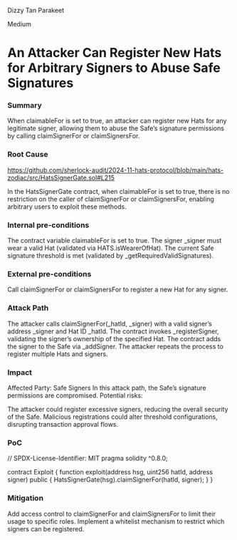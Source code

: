 Dizzy Tan Parakeet

Medium

# An Attacker Can Register New Hats for Arbitrary Signers to Abuse Safe Signatures

### Summary

When claimableFor is set to true, an attacker can register new Hats for any legitimate signer, allowing them to abuse the Safe’s signature permissions by calling claimSignerFor or claimSignersFor.

### Root Cause

https://github.com/sherlock-audit/2024-11-hats-protocol/blob/main/hats-zodiac/src/HatsSignerGate.sol#L215

In the HatsSignerGate contract, when claimableFor is set to true, there is no restriction on the caller of claimSignerFor or claimSignersFor, enabling arbitrary users to exploit these methods.

### Internal pre-conditions

The contract variable claimableFor is set to true.
The signer _signer must wear a valid Hat (validated via HATS.isWearerOfHat).
The current Safe signature threshold is met (validated by _getRequiredValidSignatures).

### External pre-conditions

Call claimSignerFor or claimSignersFor to register a new Hat for any signer.

### Attack Path

The attacker calls claimSignerFor(_hatId, _signer) with a valid signer’s address _signer and Hat ID _hatId.
The contract invokes _registerSigner, validating the signer’s ownership of the specified Hat.
The contract adds the signer to the Safe via _addSigner.
The attacker repeats the process to register multiple Hats and signers.

### Impact

Affected Party: Safe Signers
In this attack path, the Safe’s signature permissions are compromised.
Potential risks:

The attacker could register excessive signers, reducing the overall security of the Safe.
Malicious registrations could alter threshold configurations, disrupting transaction approval flows.

### PoC

// SPDX-License-Identifier: MIT
pragma solidity ^0.8.0;

contract Exploit {
    function exploit(address hsg, uint256 hatId, address signer) public {
        HatsSignerGate(hsg).claimSignerFor(hatId, signer);
    }
}


### Mitigation

Add access control to claimSignerFor and claimSignersFor to limit their usage to specific roles.
Implement a whitelist mechanism to restrict which signers can be registered.